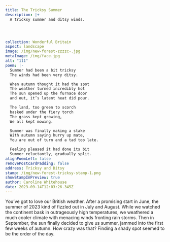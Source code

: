 ```yaml
---
title: The Tricksy Summer
description: |+
  A tricksy summer and ditsy winds.




collection: Wonderful Britain
aspect: landscape
image: /img/new-forest-zzzzc-.jpg
metaImage: /img/face.jpg
alt: "111"
poem: |-
  Summer had been a bit tricksy
  The winds had been very ditsy.

  When autumn thought it had the spot
  The weather turned incredibly hot
  The sun opened up the furnace door 
  and out, it’s latent heat did pour.

  The land, too green to scorch
  basked under the fiery torch
  The grass kept growing, 
  We all kept mowing.

  Summer was finally making a stake 
  With autumn saying hurry up mate,
  You are out of turn and a tad too late.

  Feeling pleased it had done its bit
  Summer reluctantly, gradually split.
alignPoemLeft: false
removePostcardPadding: false
address: Tricksy and Ditsy
stamp: /img/new-forest-tricksy-stamp-1.png
showStampInPreview: true
author: Caroline Whitehouse
date: 2023-09-14T12:03:26.345Z
---
```

You’ve got to love our British weather.
After a promising start in June, the summer of 2023 kind of fizzled out in July and August. While we watched the continent bask in outrageously high temperatures, we weathered a much cooler climate with menacing winds fronting rain storms. Then in September, the sun finally decided to give us summer, jammed into the first few weeks of autumn. How crazy was that? Finding a shady spot seemed to be the order of the day.